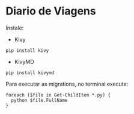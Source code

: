 # Diario de Viagens

Instale:
- Kivy
```
pip install kivy
```
- KivyMD
```
pip install kivymd
```

Para executar as migrations, no terminal execute:
```
foreach ($file in Get-ChildItem *.py) {
  python $file.FullName
}
```
